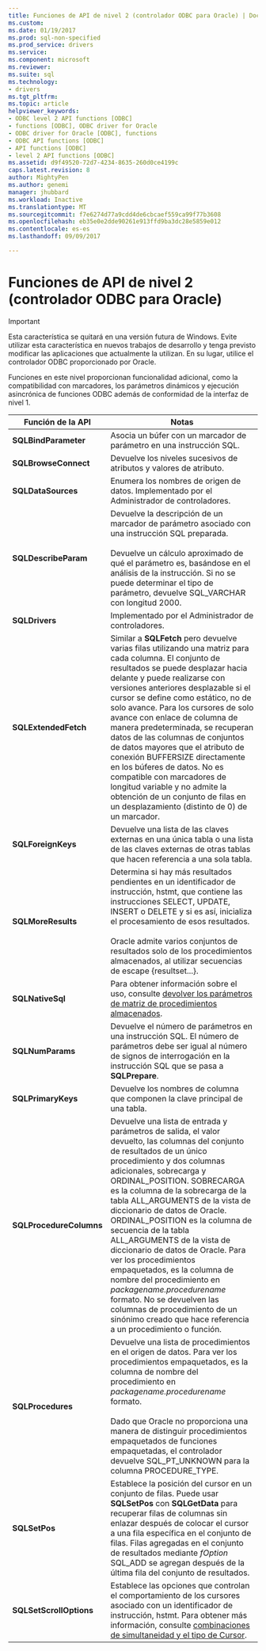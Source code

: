 ```yaml
---
title: Funciones de API de nivel 2 (controlador ODBC para Oracle) | Documentos de Microsoft
ms.custom: 
ms.date: 01/19/2017
ms.prod: sql-non-specified
ms.prod_service: drivers
ms.service: 
ms.component: microsoft
ms.reviewer: 
ms.suite: sql
ms.technology:
- drivers
ms.tgt_pltfrm: 
ms.topic: article
helpviewer_keywords:
- ODBC level 2 API functions [ODBC]
- functions [ODBC], ODBC driver for Oracle
- ODBC driver for Oracle [ODBC], functions
- ODBC API functions [ODBC]
- API functions [ODBC]
- level 2 API functions [ODBC]
ms.assetid: d9f49520-72d7-4234-8635-260d0ce4199c
caps.latest.revision: 8
author: MightyPen
ms.author: genemi
manager: jhubbard
ms.workload: Inactive
ms.translationtype: MT
ms.sourcegitcommit: f7e6274d77a9cdd4de6cbcaef559ca99f77b3608
ms.openlocfilehash: eb35e0e2dde90261e913ffd9ba3dc28e5859e012
ms.contentlocale: es-es
ms.lasthandoff: 09/09/2017

---
```

# <a name="level-2-api-functions-odbc-driver-for-oracle"></a>Funciones de API de nivel 2 (controlador ODBC para Oracle)
> [!IMPORTANT]  
>  Esta característica se quitará en una versión futura de Windows. Evite utilizar esta característica en nuevos trabajos de desarrollo y tenga previsto modificar las aplicaciones que actualmente la utilizan. En su lugar, utilice el controlador ODBC proporcionado por Oracle.  
  
 Funciones en este nivel proporcionan funcionalidad adicional, como la compatibilidad con marcadores, los parámetros dinámicos y ejecución asincrónica de funciones ODBC además de conformidad de la interfaz de nivel 1.  
  
|Función de la API|Notas|  
|------------------|-----------|  
|**SQLBindParameter**|Asocia un búfer con un marcador de parámetro en una instrucción SQL.|  
|**SQLBrowseConnect**|Devuelve los niveles sucesivos de atributos y valores de atributo.|  
|**SQLDataSources**|Enumera los nombres de origen de datos. Implementado por el Administrador de controladores.|  
|**SQLDescribeParam**|Devuelve la descripción de un marcador de parámetro asociado con una instrucción SQL preparada.<br /><br /> Devuelve un cálculo aproximado de qué el parámetro es, basándose en el análisis de la instrucción. Si no se puede determinar el tipo de parámetro, devuelve SQL_VARCHAR con longitud 2000.|  
|**SQLDrivers**|Implementado por el Administrador de controladores.|  
|**SQLExtendedFetch**|Similar a **SQLFetch** pero devuelve varias filas utilizando una matriz para cada columna. El conjunto de resultados se puede desplazar hacia delante y puede realizarse con versiones anteriores desplazable si el cursor se define como estático, no de solo avance. Para los cursores de solo avance con enlace de columna de manera predeterminada, se recuperan datos de las columnas de conjuntos de datos mayores que el atributo de conexión BUFFERSIZE directamente en los búferes de datos. No es compatible con marcadores de longitud variable y no admite la obtención de un conjunto de filas en un desplazamiento (distinto de 0) de un marcador.|  
|**SQLForeignKeys**|Devuelve una lista de las claves externas en una única tabla o una lista de las claves externas de otras tablas que hacen referencia a una sola tabla.|  
|**SQLMoreResults**|Determina si hay más resultados pendientes en un identificador de instrucción, hstmt, que contiene las instrucciones SELECT, UPDATE, INSERT o DELETE y si es así, inicializa el procesamiento de esos resultados.<br /><br /> Oracle admite varios conjuntos de resultados solo de los procedimientos almacenados, al utilizar secuencias de escape {resultset...}.|  
|**SQLNativeSql**|Para obtener información sobre el uso, consulte [devolver los parámetros de matriz de procedimientos almacenados](../../odbc/microsoft/returning-array-parameters-from-stored-procedures.md).|  
|**SQLNumParams**|Devuelve el número de parámetros en una instrucción SQL. El número de parámetros debe ser igual al número de signos de interrogación en la instrucción SQL que se pasa a **SQLPrepare**.|  
|**SQLPrimaryKeys**|Devuelve los nombres de columna que componen la clave principal de una tabla.|  
|**SQLProcedureColumns**|Devuelve una lista de entrada y parámetros de salida, el valor devuelto, las columnas del conjunto de resultados de un único procedimiento y dos columnas adicionales, sobrecarga y ORDINAL_POSITION. SOBRECARGA es la columna de la sobrecarga de la tabla ALL_ARGUMENTS de la vista de diccionario de datos de Oracle. ORDINAL_POSITION es la columna de secuencia de la tabla ALL_ARGUMENTS de la vista de diccionario de datos de Oracle. Para ver los procedimientos empaquetados, es la columna de nombre del procedimiento en *packagename.procedurename* formato. No se devuelven las columnas de procedimiento de un sinónimo creado que hace referencia a un procedimiento o función.|  
|**SQLProcedures**|Devuelve una lista de procedimientos en el origen de datos. Para ver los procedimientos empaquetados, es la columna de nombre del procedimiento en *packagename.procedurename* formato.<br /><br /> Dado que Oracle no proporciona una manera de distinguir procedimientos empaquetados de funciones empaquetadas, el controlador devuelve SQL_PT_UNKNOWN para la columna PROCEDURE_TYPE.|  
|**SQLSetPos**|Establece la posición del cursor en un conjunto de filas. Puede usar **SQLSetPos** con **SQLGetData** para recuperar filas de columnas sin enlazar después de colocar el cursor a una fila específica en el conjunto de filas. Filas agregadas en el conjunto de resultados mediante *fOption* SQL_ADD se agregan después de la última fila del conjunto de resultados.|  
|**SQLSetScrollOptions**|Establece las opciones que controlan el comportamiento de los cursores asociado con un identificador de instrucción, hstmt. Para obtener más información, consulte [combinaciones de simultaneidad y el tipo de Cursor](../../odbc/microsoft/cursor-type-and-concurrency-combinations.md).|

